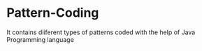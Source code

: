 # Pattern-Coding
It contains diiferent types of patterns
coded with the help of Java Programming language
